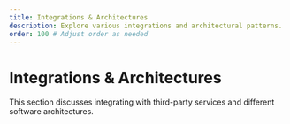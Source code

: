 ```yaml
---
title: Integrations & Architectures
description: Explore various integrations and architectural patterns.
order: 100 # Adjust order as needed
---
```


# Integrations & Architectures

This section discusses integrating with third-party services and different software architectures.
